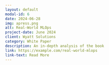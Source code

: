 ```yaml
---
layout: default
modal-id: 6
date: 2024-06-28
img: apress.png
alt: Real-World MLOps
project-date: June 2024
client: Wyatt Solutions
category: White Paper
description: An in-depth analysis of the book 
link: https://example.com/real-world-mlops
link-text: Read More
---
```

